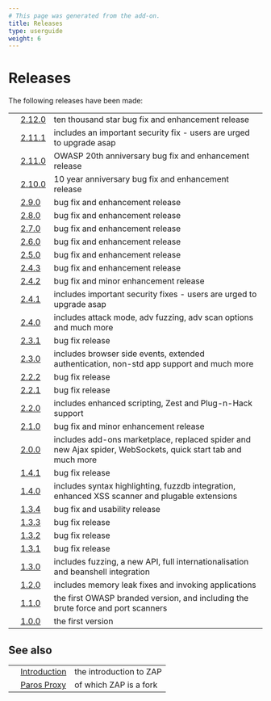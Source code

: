 ```yaml
---
# This page was generated from the add-on.
title: Releases
type: userguide
weight: 6
---
```


# Releases

The following releases have been made:

|   |                                          |                                                                                                              |
|---|------------------------------------------|--------------------------------------------------------------------------------------------------------------|
|   | [2.12.0](/docs/desktop/releases/2.12.0/) | ten thousand star bug fix and enhancement release                                                            |
|   | [2.11.1](/docs/desktop/releases/2.11.1/) | includes an important security fix - users are urged to upgrade asap                                         |
|   | [2.11.0](/docs/desktop/releases/2.11.0/) | OWASP 20th anniversary bug fix and enhancement release                                                       |
|   | [2.10.0](/docs/desktop/releases/2.10.0/) | 10 year anniversary bug fix and enhancement release                                                          |
|   | [2.9.0](/docs/desktop/releases/2.9.0/)   | bug fix and enhancement release                                                                              |
|   | [2.8.0](/docs/desktop/releases/2.8.0/)   | bug fix and enhancement release                                                                              |
|   | [2.7.0](/docs/desktop/releases/2.7.0/)   | bug fix and enhancement release                                                                              |
|   | [2.6.0](/docs/desktop/releases/2.6.0/)   | bug fix and enhancement release                                                                              |
|   | [2.5.0](/docs/desktop/releases/2.5.0/)   | bug fix and enhancement release                                                                              |
|   | [2.4.3](/docs/desktop/releases/2.4.3/)   | bug fix and enhancement release                                                                              |
|   | [2.4.2](/docs/desktop/releases/2.4.2/)   | bug fix and minor enhancement release                                                                        |
|   | [2.4.1](/docs/desktop/releases/2.4.1/)   | includes important security fixes - users are urged to upgrade asap                                          |
|   | [2.4.0](/docs/desktop/releases/2.4.0/)   | includes attack mode, adv fuzzing, adv scan options and much more                                            |
|   | [2.3.1](/docs/desktop/releases/2.3.1/)   | bug fix release                                                                                              |
|   | [2.3.0](/docs/desktop/releases/2.3.0/)   | includes browser side events, extended authentication, non-std app support and much more                     |
|   | [2.2.2](/docs/desktop/releases/2.2.2/)   | bug fix release                                                                                              |
|   | [2.2.1](/docs/desktop/releases/2.2.1/)   | bug fix release                                                                                              |
|   | [2.2.0](/docs/desktop/releases/2.2.0/)   | includes enhanced scripting, Zest and Plug-n-Hack support                                                    |
|   | [2.1.0](/docs/desktop/releases/2.1.0/)   | bug fix and minor enhancement release                                                                        |
|   | [2.0.0](/docs/desktop/releases/2.0.0/)   | includes add-ons marketplace, replaced spider and new Ajax spider, WebSockets, quick start tab and much more |
|   | [1.4.1](/docs/desktop/releases/1.4.1/)   | bug fix release                                                                                              |
|   | [1.4.0](/docs/desktop/releases/1.4.0/)   | includes syntax highlighting, fuzzdb integration, enhanced XSS scanner and plugable extensions               |
|   | [1.3.4](/docs/desktop/releases/1.3.4/)   | bug fix and usability release                                                                                |
|   | [1.3.3](/docs/desktop/releases/1.3.3/)   | bug fix release                                                                                              |
|   | [1.3.2](/docs/desktop/releases/1.3.2/)   | bug fix release                                                                                              |
|   | [1.3.1](/docs/desktop/releases/1.3.1/)   | bug fix release                                                                                              |
|   | [1.3.0](/docs/desktop/releases/1.3.0/)   | includes fuzzing, a new API, full internationalisation and beanshell integration                             |
|   | [1.2.0](/docs/desktop/releases/1.2.0/)   | includes memory leak fixes and invoking applications                                                         |
|   | [1.1.0](/docs/desktop/releases/1.1.0/)   | the first OWASP branded version, and including the brute force and port scanners                             |
|   | [1.0.0](/docs/desktop/releases/1.0.0/)   | the first version                                                                                            |

## See also

|   |                                     |                         |
|---|-------------------------------------|-------------------------|
|   | [Introduction](/docs/desktop/)      | the introduction to ZAP |
|   | [Paros Proxy](/docs/desktop/paros/) | of which ZAP is a fork  |
